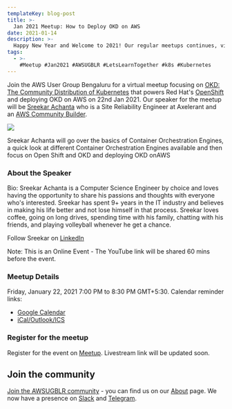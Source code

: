 ```yaml
---
templateKey: blog-post
title: >-
  Jan 2021 Meetup: How to Deploy OKD on AWS
date: 2021-01-14
description: >-
  Happy New Year and Welcome to 2021! Our regular meetups continues, virtually.
tags:
  - >-
    #Meetup #Jan2021 #AWSUGBLR #LetsLearnTogether #k8s #Kubernetes
---
```


Join the AWS User Group Bengaluru for a virtual meetup focusing on [OKD: The Community Distribution of Kubernetes](https://www.okd.io/) that powers Red Hat's [OpenShift](https://www.openshift.com/) and deploying OKD on AWS on 22nd Jan 2021. Our speaker for the meetup will be [Sreekar Achanta](https://www.linkedin.com/in/sreekarachanta/) who is a Site Reliability Engineer at Axelerant and an [AWS Community Builder](https://aws.amazon.com/developer/community/community-builders/).

![](/img/meetup/sreekar.png)

Sreekar Achanta will go over the basics of Container Orchestration Engines, a quick look at different Container Orchestration Engines available and then focus on Open Shift and OKD and deploying OKD onAWS


### About the Speaker
Bio: Sreekar Achanta is a Computer Science Engineer by choice and loves having the opportunity to share his passions and thoughts with everyone who's interested. Sreekar has spent 9+ years in the IT industry and believes in making his life better and not lose himself in that process. Sreekar loves coffee, going on long drives, spending time with his family, chatting with his friends, and playing volleyball whenever he get a chance.

Follow Sreekar on [LinkedIn](https://www.linkedin.com/in/sreekarachanta/)

Note: This is an Online Event - The YouTube link will be shared 60 mins before the event.

### Meetup Details

Friday, January 22, 2021 7:00 PM to 8:30 PM GMT+5:30. Calendar reminder links:

- [Google Calendar](http://www.google.com/calendar/event?location=Online+event&action=TEMPLATE&sprop=name%3AAWS+User+Group-Bengaluru&sprop=website%3Ahttps%3A%2F%2Fwww.meetup.com%2Fawsugblr%2Fevents%2F275581564&details=For+full+details%2C+including+the+address%2C+and+to+RSVP+see%3A+https%3A%2F%2Fwww.meetup.com%2Fawsugblr%2Fevents%2F275581564%0A%0AHappy+New+Year+and+Welcome+to+2021+all%21%0A%0AJoin+the+AWS+User+Group+Bengaluru+for+a+virtual+meetup+focu...&text=Jan+2021+Meetup%3A+How+to+Deploy+OKD+on+AWS&dates=20210122T133000Z%2F20210122T150000Z)
- [iCal/Outlook/ICS](https://www.meetup.com/awsugblr/events/275581564/ical/Jan+2021+Meetup%253A+How+to+Deploy+OKD+on+AWS.ics)


### Register for the meetup 

Register for the event on [Meetup](https://www.meetup.com/awsugblr/events/275581564/). Livestream link will be updated soon.

## Join the community

[Join the AWSUGBLR community](https://www.awsugblr.in/) - you can find us on our [About](https://www.awsugblr.in/about) page. We now have a presence on [Slack](https://go.awsugblr.in/slack_invite) and [Telegram](http://go.awsugblr.in/telegram).
